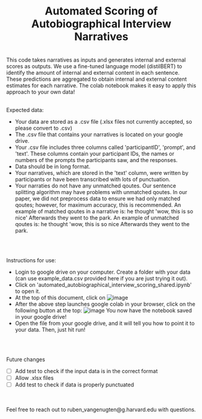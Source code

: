 <h1 align="center">Automated Scoring of Autobiographical Interview Narratives </h1>

<br />
This code takes narratives as inputs and generates internal and external scores as outputs. We  use a fine-tuned language model (distilBERT) to identify the amount of internal and external content in each sentence. These predictions are aggregated to obtain internal and external content estimates for each narrative. The colab notebook makes it easy to apply this approach to your own data!

<br />
<br />

Expected data:
 - Your data are stored as a .csv file (.xlsx files not currently accepted, so please convert to .csv)
 - The .csv file that contains your narratives is located on your google drive.
 - Your .csv file includes three columns called 'participantID', 'prompt', and 'text'. These columns contain your participant IDs, the names or numbers of the prompts the participants saw, and the responses. 
 - Data should be in long format.
 - Your narratives, which are stored in the 'text' column, were written by participants or have been transcribed with lots of punctuation.
 - Your narraties do not have any unmatched qoutes. Our sentence splitting algorithm may have problems with unmatched qoutes. In our paper, we did not preprocess data to ensure we had only matched qoutes; however, for maximum accuracy, this is recommended. An example of matched qoutes in a narrative is: he thought 'wow, this is so nice' Afterwards they went to the park. An example of unmatched qoutes is: he thought 'wow, this is so nice Afterwards they went to the park. 

<br />
<br />

Instructions for use:
  - Login to google drive on your computer. Create a folder with your data (can use example_data.csv provided here if you are just trying it out).
  - Click on 'automated_autobiographical_interview_scoring_shared.ipynb' to open it.
  - At the top of this document, click on ![image](https://user-images.githubusercontent.com/43548396/149639845-ef10888e-0090-45c1-9062-bc6fbe09a18e.png)
  - After the above step launches google colab in your browser, click on the following button at the top: ![image](https://user-images.githubusercontent.com/43548396/149639889-361a3787-b5d1-439f-bb81-399dc367b515.png) You now have the notebook saved in your google drive! 
  - Open the file from your google drive, and it will tell you how to point it to your data. Then, just hit run!

<br />
<br />

Future changes
- [ ] Add test to check if the input data is in the correct format
- [ ] Allow .xlsx files
- [ ] Add test to check if data is properly punctuated

<br />
<br /> 
Feel free to reach out to ruben_vangenugten@g.harvard.edu with questions.



